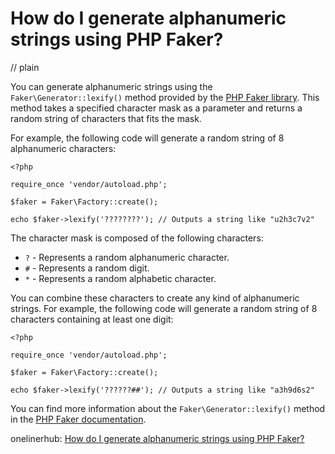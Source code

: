 # How do I generate alphanumeric strings using PHP Faker?
// plain

You can generate alphanumeric strings using the `Faker\Generator::lexify()` method provided by the [PHP Faker library](https://github.com/fzaninotto/Faker). This method takes a specified character mask as a parameter and returns a random string of characters that fits the mask.

For example, the following code will generate a random string of 8 alphanumeric characters:

```
<?php

require_once 'vendor/autoload.php';

$faker = Faker\Factory::create();

echo $faker->lexify('????????'); // Outputs a string like "u2h3c7v2"
```

The character mask is composed of the following characters:

* `?` - Represents a random alphanumeric character.
* `#` - Represents a random digit.
* `*` - Represents a random alphabetic character.

You can combine these characters to create any kind of alphanumeric strings. For example, the following code will generate a random string of 8 characters containing at least one digit:

```
<?php

require_once 'vendor/autoload.php';

$faker = Faker\Factory::create();

echo $faker->lexify('??????##'); // Outputs a string like "a3h9d6s2"
```

You can find more information about the `Faker\Generator::lexify()` method in the [PHP Faker documentation](https://github.com/fzaninotto/Faker#fakerlexifymask).

onelinerhub: [How do I generate alphanumeric strings using PHP Faker?](https://onelinerhub.com/php-faker/how-do-i-generate-alphanumeric-strings-using-php-faker)